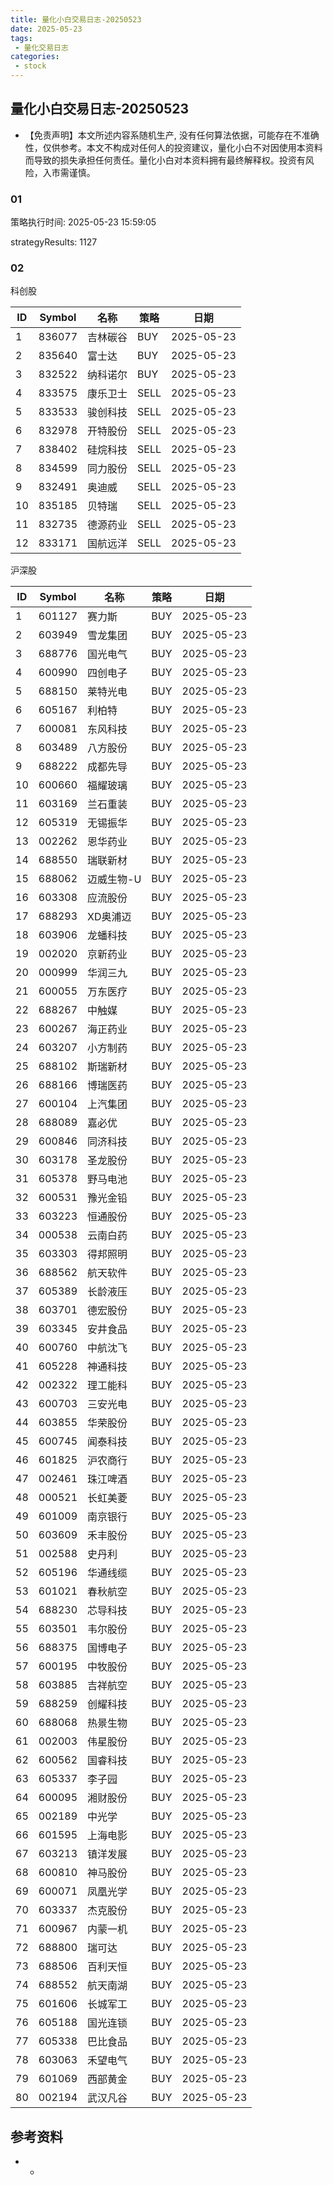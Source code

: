 ```yaml
---
title: 量化小白交易日志-20250523
date: 2025-05-23
tags:
 - 量化交易日志
categories: 
 - stock
---
```


## 量化小白交易日志-20250523

- 【免责声明】本文所述内容系随机生产, 没有任何算法依据，可能存在不准确性，仅供参考。本文不构成对任何人的投资建议，量化小白不对因使用本资料而导致的损失承担任何责任。量化小白对本资料拥有最终解释权。投资有风险，入市需谨慎。

### 01

策略执行时间: 2025-05-23 15:59:05

strategyResults: 1127

### 02

科创股

|ID|Symbol|名称|策略|日期|
| ---- | ---- | ---- | ---- | ---- |
|1|836077|吉林碳谷|BUY|2025-05-23|
|2|835640|富士达|BUY|2025-05-23|
|3|832522|纳科诺尔|BUY|2025-05-23|
|4|833575|康乐卫士|SELL|2025-05-23|
|5|833533|骏创科技|SELL|2025-05-23|
|6|832978|开特股份|SELL|2025-05-23|
|7|838402|硅烷科技|SELL|2025-05-23|
|8|834599|同力股份|SELL|2025-05-23|
|9|832491|奥迪威|SELL|2025-05-23|
|10|835185|贝特瑞|SELL|2025-05-23|
|11|832735|德源药业|SELL|2025-05-23|
|12|833171|国航远洋|SELL|2025-05-23|

沪深股

|ID|Symbol|名称|策略|日期|
| ---- | ---- | ---- | ---- | ---- |
|1|601127|赛力斯|BUY|2025-05-23|
|2|603949|雪龙集团|BUY|2025-05-23|
|3|688776|国光电气|BUY|2025-05-23|
|4|600990|四创电子|BUY|2025-05-23|
|5|688150|莱特光电|BUY|2025-05-23|
|6|605167|利柏特|BUY|2025-05-23|
|7|600081|东风科技|BUY|2025-05-23|
|8|603489|八方股份|BUY|2025-05-23|
|9|688222|成都先导|BUY|2025-05-23|
|10|600660|福耀玻璃|BUY|2025-05-23|
|11|603169|兰石重装|BUY|2025-05-23|
|12|605319|无锡振华|BUY|2025-05-23|
|13|002262|恩华药业|BUY|2025-05-23|
|14|688550|瑞联新材|BUY|2025-05-23|
|15|688062|迈威生物-U|BUY|2025-05-23|
|16|603308|应流股份|BUY|2025-05-23|
|17|688293|XD奥浦迈|BUY|2025-05-23|
|18|603906|龙蟠科技|BUY|2025-05-23|
|19|002020|京新药业|BUY|2025-05-23|
|20|000999|华润三九|BUY|2025-05-23|
|21|600055|万东医疗|BUY|2025-05-23|
|22|688267|中触媒|BUY|2025-05-23|
|23|600267|海正药业|BUY|2025-05-23|
|24|603207|小方制药|BUY|2025-05-23|
|25|688102|斯瑞新材|BUY|2025-05-23|
|26|688166|博瑞医药|BUY|2025-05-23|
|27|600104|上汽集团|BUY|2025-05-23|
|28|688089|嘉必优|BUY|2025-05-23|
|29|600846|同济科技|BUY|2025-05-23|
|30|603178|圣龙股份|BUY|2025-05-23|
|31|605378|野马电池|BUY|2025-05-23|
|32|600531|豫光金铅|BUY|2025-05-23|
|33|603223|恒通股份|BUY|2025-05-23|
|34|000538|云南白药|BUY|2025-05-23|
|35|603303|得邦照明|BUY|2025-05-23|
|36|688562|航天软件|BUY|2025-05-23|
|37|605389|长龄液压|BUY|2025-05-23|
|38|603701|德宏股份|BUY|2025-05-23|
|39|603345|安井食品|BUY|2025-05-23|
|40|600760|中航沈飞|BUY|2025-05-23|
|41|605228|神通科技|BUY|2025-05-23|
|42|002322|理工能科|BUY|2025-05-23|
|43|600703|三安光电|BUY|2025-05-23|
|44|603855|华荣股份|BUY|2025-05-23|
|45|600745|闻泰科技|BUY|2025-05-23|
|46|601825|沪农商行|BUY|2025-05-23|
|47|002461|珠江啤酒|BUY|2025-05-23|
|48|000521|长虹美菱|BUY|2025-05-23|
|49|601009|南京银行|BUY|2025-05-23|
|50|603609|禾丰股份|BUY|2025-05-23|
|51|002588|史丹利|BUY|2025-05-23|
|52|605196|华通线缆|BUY|2025-05-23|
|53|601021|春秋航空|BUY|2025-05-23|
|54|688230|芯导科技|BUY|2025-05-23|
|55|603501|韦尔股份|BUY|2025-05-23|
|56|688375|国博电子|BUY|2025-05-23|
|57|600195|中牧股份|BUY|2025-05-23|
|58|603885|吉祥航空|BUY|2025-05-23|
|59|688259|创耀科技|BUY|2025-05-23|
|60|688068|热景生物|BUY|2025-05-23|
|61|002003|伟星股份|BUY|2025-05-23|
|62|600562|国睿科技|BUY|2025-05-23|
|63|605337|李子园|BUY|2025-05-23|
|64|600095|湘财股份|BUY|2025-05-23|
|65|002189|中光学|BUY|2025-05-23|
|66|601595|上海电影|BUY|2025-05-23|
|67|603213|镇洋发展|BUY|2025-05-23|
|68|600810|神马股份|BUY|2025-05-23|
|69|600071|凤凰光学|BUY|2025-05-23|
|70|603337|杰克股份|BUY|2025-05-23|
|71|600967|内蒙一机|BUY|2025-05-23|
|72|688800|瑞可达|BUY|2025-05-23|
|73|688506|百利天恒|BUY|2025-05-23|
|74|688552|航天南湖|BUY|2025-05-23|
|75|601606|长城军工|BUY|2025-05-23|
|76|605188|国光连锁|BUY|2025-05-23|
|77|605338|巴比食品|BUY|2025-05-23|
|78|603063|禾望电气|BUY|2025-05-23|
|79|601069|西部黄金|BUY|2025-05-23|
|80|002194|武汉凡谷|BUY|2025-05-23|

## 参考资料

- -